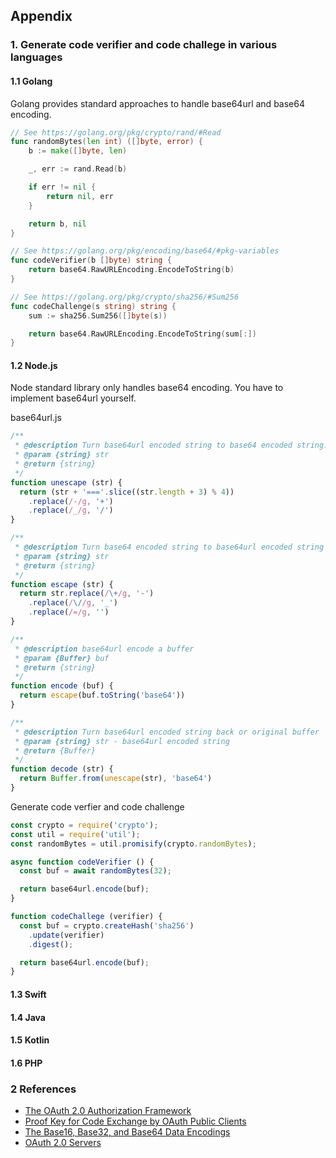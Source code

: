 ## Appendix

### 1. Generate code verifier and code challege in various languages

#### 1.1 Golang
Golang provides standard approaches to handle base64url and base64 encoding.

```go
// See https://golang.org/pkg/crypto/rand/#Read
func randomBytes(len int) ([]byte, error) {
	b := make([]byte, len)

	_, err := rand.Read(b)

	if err != nil {
		return nil, err
	}

	return b, nil
}

// See https://golang.org/pkg/encoding/base64/#pkg-variables
func codeVerifier(b []byte) string {
	return base64.RawURLEncoding.EncodeToString(b)
}

// See https://golang.org/pkg/crypto/sha256/#Sum256
func codeChallenge(s string) string {
	sum := sha256.Sum256([]byte(s))

	return base64.RawURLEncoding.EncodeToString(sum[:])
}
```

#### 1.2 Node.js
Node standard library only handles base64 encoding. You have to implement base64url yourself.

base64url.js
```js
/**
 * @description Turn base64url encoded string to base64 encoded string.
 * @param {string} str
 * @return {string}
 */
function unescape (str) {
  return (str + '==='.slice((str.length + 3) % 4))
    .replace(/-/g, '+')
    .replace(/_/g, '/')
}

/**
 * @description Turn base64 encoded string to base64url encoded string
 * @param {string} str
 * @return {string}
 */
function escape (str) {
  return str.replace(/\+/g, '-')
    .replace(/\//g, '_')
    .replace(/=/g, '')
}

/**
 * @description base64url encode a buffer
 * @param {Buffer} buf
 * @return {string}
 */
function encode (buf) {
  return escape(buf.toString('base64'))
}

/**
 * @description Turn base64url encoded string back or original buffer
 * @param {string} str - base64url encoded string
 * @return {Buffer}
 */
function decode (str) {
  return Buffer.from(unescape(str), 'base64')
}
```

Generate code verfier and code challenge
```js
const crypto = require('crypto');
const util = require('util');
const randomBytes = util.promisify(crypto.randomBytes);

async function codeVerifier () {
  const buf = await randomBytes(32);

  return base64url.encode(buf);
}

function codeChallege (verifier) {
  const buf = crypto.createHash('sha256')
    .update(verifier)
    .digest();

  return base64url.encode(buf);
}
```

#### 1.3 Swift

#### 1.4 Java

#### 1.5 Kotlin

#### 1.6 PHP

### 2 References

* [The OAuth 2.0 Authorization Framework](https://tools.ietf.org/html/rfc6749)
* [Proof Key for Code Exchange by OAuth Public Clients](https://tools.ietf.org/html/rfc7636)
* [The Base16, Base32, and Base64 Data Encodings](https://tools.ietf.org/html/rfc4648)
* [OAuth 2.0 Servers](https://www.oauth.com/)
